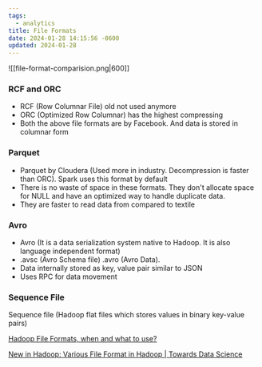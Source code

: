 ```yaml
---
tags:
  - analytics
title: File Formats
date: 2024-01-28 14:15:56 -0600
updated: 2024-01-28
---
```


![[file-format-comparision.png|600]]

### RCF and ORC

* RCF (Row Columnar File) old not used anymore
* ORC (Optimized Row Columnar) has the highest compressing
* Both the above file formats are by Facebook. And data is stored in columnar form

### Parquet

* Parquet by Cloudera (Used more in industry. Decompression is faster than ORC). Spark uses this format by default
* There is no waste of space in these formats. They don't allocate space for NULL and have an optimized way to handle duplicate data.
* They are faster to read data from compared to textile

### Avro

* Avro (It is a data serialization system native to Hadoop. It is also language independent format)
* .avsc (Avro Schema file) .avro (Avro Data).
* Data internally stored as key, value pair similar to JSON
* Uses RPC for data movement

### Sequence File

Sequence file (Hadoop flat files which stores values in binary key-value pairs)

[Hadoop File Formats, when and what to use?](https://nxtgen.com/hadoop-file-formats-when-and-what-to-use)  

[New in Hadoop: Various File Format in Hadoop | Towards Data Science](https://towardsdatascience.com/new-in-hadoop-you-should-know-the-various-file-format-in-hadoop-4fcdfa25d42b)
